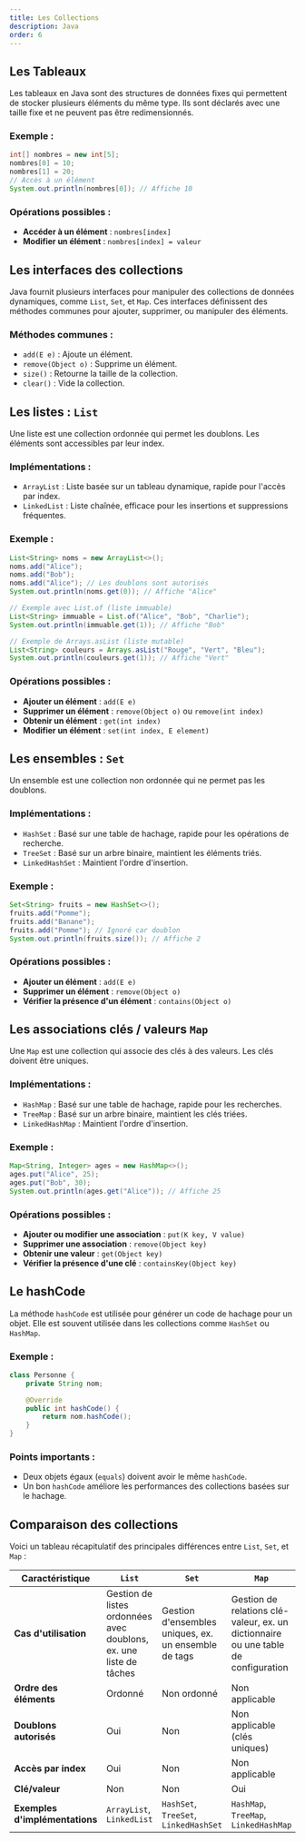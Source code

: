 ```yaml
---
title: Les Collections
description: Java
order: 6
---
```


## Les Tableaux

Les tableaux en Java sont des structures de données fixes qui permettent de stocker plusieurs éléments du même type. Ils sont déclarés avec une taille fixe et ne peuvent pas être redimensionnés.

### Exemple :
```java
int[] nombres = new int[5];
nombres[0] = 10;
nombres[1] = 20;
// Accès à un élément
System.out.println(nombres[0]); // Affiche 10
```

### Opérations possibles :
- **Accéder à un élément** : `nombres[index]`
- **Modifier un élément** : `nombres[index] = valeur`

## Les interfaces des collections

Java fournit plusieurs interfaces pour manipuler des collections de données dynamiques, comme `List`, `Set`, et `Map`. Ces interfaces définissent des méthodes communes pour ajouter, supprimer, ou manipuler des éléments.

### Méthodes communes :
- `add(E e)` : Ajoute un élément.
- `remove(Object o)` : Supprime un élément.
- `size()` : Retourne la taille de la collection.
- `clear()` : Vide la collection.

## Les listes : `List`

Une liste est une collection ordonnée qui permet les doublons. Les éléments sont accessibles par leur index.

### Implémentations :
- `ArrayList` : Liste basée sur un tableau dynamique, rapide pour l'accès par index.
- `LinkedList` : Liste chaînée, efficace pour les insertions et suppressions fréquentes.

### Exemple :
```java
List<String> noms = new ArrayList<>();
noms.add("Alice");
noms.add("Bob");
noms.add("Alice"); // Les doublons sont autorisés
System.out.println(noms.get(0)); // Affiche "Alice"

// Exemple avec List.of (liste immuable)
List<String> immuable = List.of("Alice", "Bob", "Charlie");
System.out.println(immuable.get(1)); // Affiche "Bob"

// Exemple de Arrays.asList (liste mutable)
List<String> couleurs = Arrays.asList("Rouge", "Vert", "Bleu");
System.out.println(couleurs.get(1)); // Affiche "Vert"
```

### Opérations possibles :
- **Ajouter un élément** : `add(E e)`
- **Supprimer un élément** : `remove(Object o)` ou `remove(int index)`
- **Obtenir un élément** : `get(int index)`
- **Modifier un élément** : `set(int index, E element)`

## Les ensembles : `Set`

Un ensemble est une collection non ordonnée qui ne permet pas les doublons.

### Implémentations :
- `HashSet` : Basé sur une table de hachage, rapide pour les opérations de recherche.
- `TreeSet` : Basé sur un arbre binaire, maintient les éléments triés.
- `LinkedHashSet` : Maintient l'ordre d'insertion.

### Exemple :
```java
Set<String> fruits = new HashSet<>();
fruits.add("Pomme");
fruits.add("Banane");
fruits.add("Pomme"); // Ignoré car doublon
System.out.println(fruits.size()); // Affiche 2
```

### Opérations possibles :
- **Ajouter un élément** : `add(E e)`
- **Supprimer un élément** : `remove(Object o)`
- **Vérifier la présence d'un élément** : `contains(Object o)`

## Les associations clés / valeurs `Map`

Une `Map` est une collection qui associe des clés à des valeurs. Les clés doivent être uniques.

### Implémentations :
- `HashMap` : Basé sur une table de hachage, rapide pour les recherches.
- `TreeMap` : Basé sur un arbre binaire, maintient les clés triées.
- `LinkedHashMap` : Maintient l'ordre d'insertion.

### Exemple :
```java
Map<String, Integer> ages = new HashMap<>();
ages.put("Alice", 25);
ages.put("Bob", 30);
System.out.println(ages.get("Alice")); // Affiche 25
```

### Opérations possibles :
- **Ajouter ou modifier une association** : `put(K key, V value)`
- **Supprimer une association** : `remove(Object key)`
- **Obtenir une valeur** : `get(Object key)`
- **Vérifier la présence d'une clé** : `containsKey(Object key)`

## Le hashCode

La méthode `hashCode` est utilisée pour générer un code de hachage pour un objet. Elle est souvent utilisée dans les collections comme `HashSet` ou `HashMap`.

### Exemple :
```java
class Personne {
    private String nom;

    @Override
    public int hashCode() {
        return nom.hashCode();
    }
}
```

### Points importants :
- Deux objets égaux (`equals`) doivent avoir le même `hashCode`.
- Un bon `hashCode` améliore les performances des collections basées sur le hachage.

## Comparaison des collections

Voici un tableau récapitulatif des principales différences entre `List`, `Set`, et `Map` :

| Caractéristique         | `List`                     | `Set`                      | `Map`                          |
|--------------------------|----------------------------|----------------------------|--------------------------------|
| **Cas d'utilisation**    | Gestion de listes ordonnées avec doublons, ex. une liste de tâches | Gestion d'ensembles uniques, ex. un ensemble de tags | Gestion de relations clé-valeur, ex. un dictionnaire ou une table de configuration |
| **Ordre des éléments**   | Ordonné                   | Non ordonné                | Non applicable                |
| **Doublons autorisés**   | Oui                       | Non                        | Non applicable (clés uniques) |
| **Accès par index**      | Oui                       | Non                        | Non applicable                |
| **Clé/valeur**           | Non                       | Non                        | Oui                           |
| **Exemples d'implémentations** | `ArrayList`, `LinkedList` | `HashSet`, `TreeSet`, `LinkedHashSet` | `HashMap`, `TreeMap`, `LinkedHashMap` |